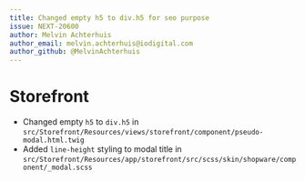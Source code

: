 ```yaml
---
title: Changed empty h5 to div.h5 for seo purpose
issue: NEXT-20600
author: Melvin Achterhuis
author_email: melvin.achterhuis@iodigital.com
author_github: @MelvinAchterhuis
---
```

# Storefront
* Changed empty `h5` to `div.h5` in `src/Storefront/Resources/views/storefront/component/pseudo-modal.html.twig`
* Added `line-height` styling to modal title in `src/Storefront/Resources/app/storefront/src/scss/skin/shopware/component/_modal.scss` 
